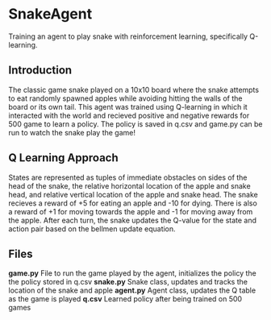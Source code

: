 # SnakeAgent
Training an agent to play snake with reinforcement learning, specifically Q-learning. 

## Introduction
The classic game snake played on a 10x10 board where the snake attempts to eat randomly spawned apples while avoiding hitting the walls of the board or its own tail. This agent was trained using Q-learning in which it interacted with the world and recieved positive and negative rewards for 500 game to learn a policy. The policy is saved in q.csv and game.py can be run to watch the snake play the game!

## Q Learning Approach
States are represented as tuples of immediate obstacles on sides of the head of the snake, the relative horizontal location of the apple and snake head, and relative vertical location of the apple and snake head. The snake recieves a reward of +5 for eating an apple and -10 for dying. There is also a reward of +1 for moving towards the apple and -1 for moving away from the apple. After each turn, the snake updates the Q-value for the state and action pair based on the bellmen update equation. 

## Files

**game.py** File to run the game played by the agent, initializes the policy the the policy stored in q.csv
**snake.py** Snake class, updates and tracks the location of the snake and apple
**agent.py** Agent class, updates the Q table as the game is played
**q.csv** Learned policy after being trained on 500 games

